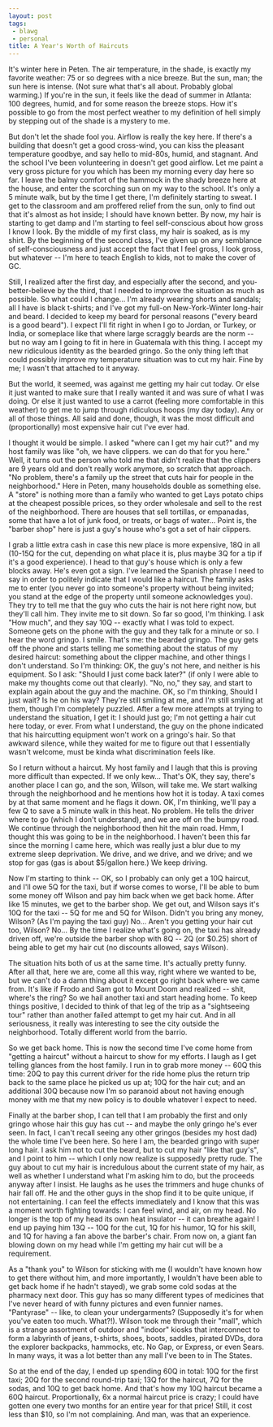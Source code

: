 ```yaml
---
layout: post
tags:
 - blawg
 - personal
title: A Year's Worth of Haircuts
---
```


It's winter here in Peten. The air temperature, in the shade, is exactly my favorite weather: 75 or so degrees with a nice breeze. But the sun, man; the sun here is intense. (Not sure what that's all about. Probably global warming.) If you're in the sun, it feels like the dead of summer in Atlanta: 100 degrees, humid, and for some reason the breeze stops. How it's possible to go from the most perfect weather to my definition of hell simply by stepping out of the shade is a mystery to me.

But don't let the shade fool you. Airflow is really the key here. If there's a building that doesn't get a good cross-wind, you can kiss the pleasant temperature goodbye, and say hello to mid-80s, humid, and stagnant. And the school I've been volunteering in doesn't get good airflow. Let me paint a very gross picture for you which has been my morning every day here so far. I leave the balmy comfort of the hammock in the shady breeze here at the house, and enter the scorching sun on my way to the school. It's only a 5 minute walk, but by the time I get there, I'm definitely starting to sweat. I get to the classroom and am proffered relief from the sun, only to find out that it's almost as hot inside; I should have known better. By now, my hair is starting to get damp and I'm starting to feel self-conscious about how gross I know I look. By the middle of my first class, my hair is soaked, as is my shirt. By the beginning of the second class, I've given up on any semblance of self-consciousness and just accept the fact that I feel gross, I look gross, but whatever -- I'm here to teach English to kids, not to make the cover of GC.

Still, I realized after the first day, and especially after the second, and you-better-believe by the third, that I needed to improve the situation as much as possible. So what could I change… I'm already wearing shorts and sandals; all I have is black t-shirts; and I've got my full-on New-York-Winter long-hair and beard. I decided to keep my beard for personal reasons ("every beard is a good beard"). I expect I'll fit right in when I go to Jordan, or Turkey, or India, or someplace like that where large scraggly beards are the norm -- but no way am I going to fit in here in Guatemala with this thing. I accept my new ridiculous identity as the bearded gringo. So the only thing left that could possibly improve my temperature situation was to cut my hair. Fine by me; I wasn't that attached to it anyway.

But the world, it seemed, was against me getting my hair cut today. Or else it just wanted to make sure that I really wanted it and was sure of what I was doing. Or else it just wanted to use a carrot (feeling more comfortable in this weather) to get me to jump through ridiculous hoops (my day today). Any or all of those things. All said and done, though, it was the most difficult and (proportionally) most expensive hair cut I've ever had.

I thought it would be simple. I asked "where can I get my hair cut?" and my host family was like "oh, we have clippers. we can do that for you here." Well, it turns out the person who told me that didn't realize that the clippers are 9 years old and don't really work anymore, so scratch that approach. "No problem, there's a family up the street that cuts hair for people in the neighborhood." Here in Peten, many households double as something else. A "store" is nothing more than a family who wanted to get Lays potato chips at the cheapest possible prices, so they order wholesale and sell to the rest of the neighborhood. There are houses that sell tortillas, or empanadas, some that have a lot of junk food, or treats, or bags of water… Point is, the "barber shop" here is just a guy's house who's got a set of hair clippers.

I grab a little extra cash in case this new place is more expensive, 18Q in all (10-15Q for the cut, depending on what place it is, plus maybe 3Q for a tip if it's a good experience). I head to that guy's house which is only a few blocks away. He's even got a sign. I've learned the Spanish phrase I need to say in order to politely indicate that I would like a haircut. The family asks me to enter (you never go into someone's property without being invited; you stand at the edge of the property until someone acknowledges you). They try to tell me that the guy who cuts the hair is not here right now, but they'll call him. They invite me to sit down. So far so good, I'm thinking. I ask "How much", and they say 10Q -- exactly what I was told to expect. Someone gets on the phone with the guy and they talk for a minute or so. I hear the word gringo. I smile. That's me: the bearded gringo. The guy gets off the phone and starts telling me something about the status of my desired haircut: something about the clipper machine, and other things I don't understand. So I'm thinking: OK, the guy's not here, and neither is his equipment. So I ask: "Should I just come back later?" (if only I were able to make my thoughts come out that clearly). "No, no," they say, and start to explain again about the guy and the machine. OK, so I'm thinking, Should I just wait? Is he on his way? They're still smiling at me, and I'm still smiling at them, though I'm completely puzzled. After a few more attempts at trying to understand the situation, I get it: I should just go; I'm not getting a hair cut here today, or ever. From what I understand, the guy on the phone indicated that his haircutting equipment won't work on a gringo's hair. So that awkward silence, while they waited for me to figure out that I essentially wasn't welcome, must be kinda what discrimination feels like.

So I return without a haircut. My host family and I laugh that this is proving more difficult than expected. If we only kew… That's OK, they say, there's another place I can go, and the son, Wilson, will take me. We start walking through the neighborhood and he mentions how hot it is today. A taxi comes by at that same moment and he flags it down. OK, I'm thinking, we'll pay a few Q to save a 5 minute walk in this heat. No problem. He tells the driver where to go (which I don't understand), and we are off on the bumpy road. We continue through the neighborhood then hit the main road. Hmm, I thought this was going to be in the neighborhood. I haven't been this far since the morning I came here, which was really just a blur due to my extreme sleep deprivation. We drive, and we drive, and we drive; and we stop for gas (gas is about $5/gallon here.) We keep driving.

Now I'm starting to think -- OK, so I probably can only get a 10Q haircut, and I'll owe 5Q for the taxi, but if worse comes to worse, I'll be able to bum some money off Wilson and pay him back when we get back home. After like 15 minutes, we get to the barber shop. We get out, and Wilson says it's 10Q for the taxi -- 5Q for me and 5Q for Wilson. Didn't you bring any money, Wilson? (As I'm paying the taxi guy) No… Aren't you getting your hair cut too, Wilson? No… By the time I realize what's going on, the taxi has already driven off, we're outside the barber shop with 8Q -- 2Q (or $0.25) short of being able to get my hair cut (no discounts allowed, says Wilson).

The situation hits both of us at the same time. It's actually pretty funny. After all that, here we are, come all this way, right where we wanted to be, but we can't do a damn thing about it except go right back where we came from. It's like if Frodo and Sam got to Mount Doom and realized -- shit, where's the ring? So we hail another taxi and start heading home. To keep things positive, I decided to think of that leg of the trip as a "sightseeing tour" rather than another failed attempt to get my hair cut. And in all seriousness, it really was interesting to see the city outside the neighborhood. Totally different world from the barrio.

So we get back home. This is now the second time I've come home from "getting a haircut" without a haircut to show for my efforts. I laugh as I get telling glances from the host family. I run in to grab more money -- 60Q this time: 20Q to pay this current driver for the ride home plus the return trip back to the same place he picked us up at; 10Q for the hair cut; and an additional 30Q because now I'm so paranoid about not having enough money with me that my new policy is to double whatever I expect to need.

Finally at the barber shop, I can tell that I am probably the first and only gringo whose hair this guy has cut -- and maybe the only gringo he's ever seen. In fact, I can't recall seeing any other gringos (besides my host dad) the whole time I've been here. So here I am, the bearded gringo with super long hair. I ask him not to cut the beard, but to cut my hair "like that guy's", and I point to him -- which I only now realize is supposedly pretty rude. The guy about to cut my hair is incredulous about the current state of my hair, as well as whether I understand what I'm asking him to do, but the proceeds anyway after I insist. He laughs as he uses the trimmers and huge chunks of hair fall off. He and the other guys in the shop find it to be quite unique, if not entertaining. I can feel the effects immediately and I know that this was a moment worth fighting towards: I can feel wind, and air, on my head. No longer is the top of my head its own heat insulator -- it can breathe again! I end up paying him 13Q -- 10Q for the cut, 1Q for his humor, 1Q for his skill, and 1Q for having a fan above the barber's chair. From now on, a giant fan blowing down on my head while I'm getting my hair cut will be a requirement.

As a "thank you" to Wilson for sticking with me (I wouldn't have known how to get there without him, and more importantly, I wouldn't have been able to get back home if he hadn't stayed), we grab some cold sodas at the pharmacy next door. This guy has so many different types of medicines that I've never heard of with funny pictures and even funnier names. "Pantyrase" -- like, to clean your undergarments? (Supposedly it's for when you've eaten too much. What?!). Wilson took me through their "mall", which is a strange assortment of outdoor and "indoor" kiosks that interconnect to form a labyrinth of jeans, t-shirts, shoes, boots, saddles, pirated DVDs, dora the explorer backpacks, hammocks, etc. No Gap, or Express, or even Sears. In many ways, it was a lot better than any mall I've been to in The States.

So at the end of the day, I ended up spending 60Q in total: 10Q for the first taxi; 20Q for the second round-trip taxi; 13Q for the haircut, 7Q for the sodas, and 10Q to get back home. And that's how my 10Q haircut became a 60Q haircut. Proportionally, 6x a normal haircut price is crazy; I could have gotten one every two months for an entire year for that price! Still, it cost less than $10, so I'm not complaining. And man, was that an experience.



